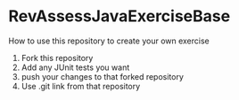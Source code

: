# RevAssessJavaExerciseBase

How to use this repository to create your own exercise

1. Fork this repository
2. Add any JUnit tests you want 
3. push your changes to that forked repository
4. Use .git link from that repository
